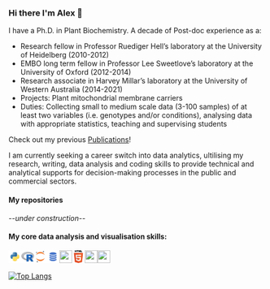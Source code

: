 ### Hi there I'm Alex 👋

I have a Ph.D. in Plant Biochemistry. A decade of Post-doc experience as a:
<ul>
  <li>Research fellow in Professor Ruediger Hell’s laboratory at the University of Heidelberg (2010-2012)</li>
  <li>EMBO long term fellow in Professor Lee Sweetlove’s laboratory at the University of Oxford (2012-2014)</li>
  <li>Research associate in  Harvey Millar’s laboratory at the University of Western Australia (2014-2021)</li>
  <li>Projects: Plant mitochondrial membrane carriers</li>
  <li>Duties: Collecting small to medium scale data (3-100 samples) of at least two variables (i.e. genotypes and/or conditions), analysing data with appropriate statistics, teaching and supervising students</li>
</ul>

Check out my previous <a href='https://scholar.google.com.au/citations?user=cxreV4YAAAAJ&hl=en'>Publications</a></li>! 

I am currently seeking a career switch into data analytics, ultilising my research, writing, data analysis and coding skills to provide technical and analytical supports for decision-making processes in the public and commercial sectors.

#### My repositories

*--under construction--*

#### My core data analysis and visualisation skills:

<img width="25" height="25" src='https://raw.githubusercontent.com/github/explore/80688e429a7d4ef2fca1e82350fe8e3517d3494d/topics/python/python.png'/><img width="25" height="25" src='https://raw.githubusercontent.com/github/explore/80688e429a7d4ef2fca1e82350fe8e3517d3494d/topics/r/r.png'/><img width="25" height="25" src='https://raw.githubusercontent.com/github/explore/80688e429a7d4ef2fca1e82350fe8e3517d3494d/topics/jupyter-notebook/jupyter-notebook.png'/><img width="25" height="25" src='https://raw.githubusercontent.com/github/explore/80688e429a7d4ef2fca1e82350fe8e3517d3494d/topics/sql/sql.png'/>[<img width="25" height="25" src='https://simpleicons.org/icons/tableau.svg'/>][tableau]<img width="25" height="25" src='https://raw.githubusercontent.com/github/explore/80688e429a7d4ef2fca1e82350fe8e3517d3494d/topics/html/html.png'/>[<img width="25" height="25" src='https://simpleicons.org/icons/adobedreamweaver.svg'/>][Dreamweaver][<img width="25" height="25" src='https://simpleicons.org/icons/adobeillustrator.svg'/>][Illustrator]

[tableau]: https://public.tableau.com/app/profile/alex.lee8779
[Dreamweaver]: https://www.adobe.com/au/products/dreamweaver.html
[Illustrator]: https://www.adobe.com/au/products/illustrator.html

[![Top Langs](https://github-readme-stats.vercel.app/api/top-langs/?username=alex-cplee)](https://github.com/anuraghazra/github-readme-stats)

<!--
**alex-cplee/alex-cplee** is a ✨ _special_ ✨ repository because its `README.md` (this file) appears on your GitHub profile.

Here are some ideas to get you started:

- 🔭 I’m currently working on ...
- 🌱 I’m currently learning ...
- 👯 I’m looking to collaborate on ...
- 🤔 I’m looking for help with ...
- 💬 Ask me about ...
- 📫 How to reach me: ...
- 😄 Pronouns: ...
- ⚡ Fun fact: ...
-->
